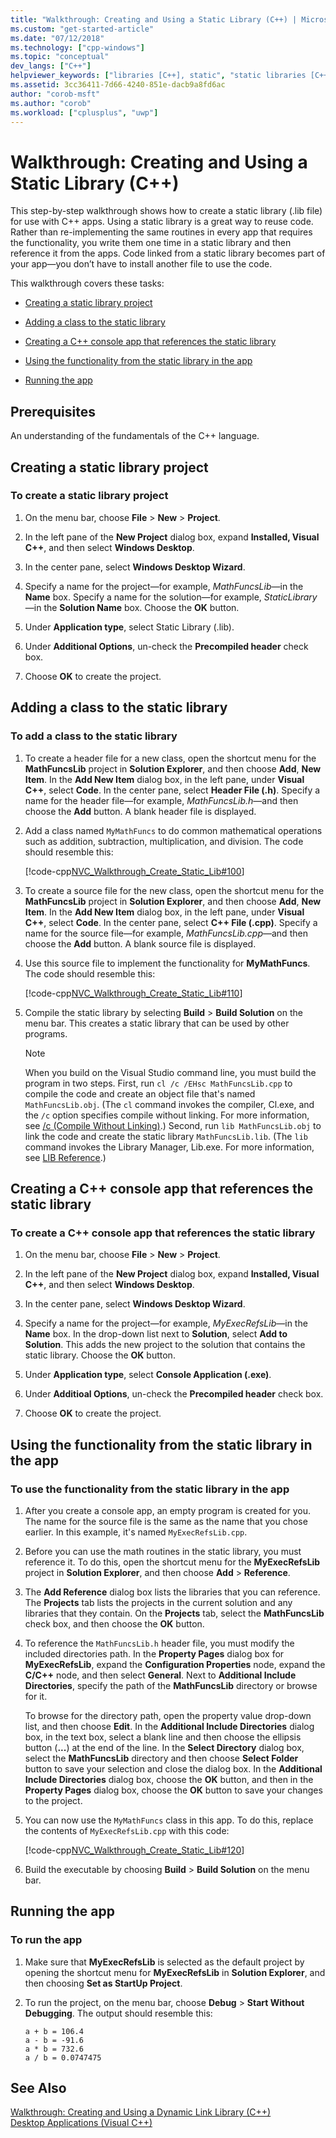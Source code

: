 ```yaml
---
title: "Walkthrough: Creating and Using a Static Library (C++) | Microsoft Docs"
ms.custom: "get-started-article"
ms.date: "07/12/2018"
ms.technology: ["cpp-windows"]
ms.topic: "conceptual"
dev_langs: ["C++"]
helpviewer_keywords: ["libraries [C++], static", "static libraries [C++]"]
ms.assetid: 3cc36411-7d66-4240-851e-dacb9a8fd6ac
author: "corob-msft"
ms.author: "corob"
ms.workload: ["cplusplus", "uwp"]
---
```

# Walkthrough: Creating and Using a Static Library (C++)

This step-by-step walkthrough shows how to create a static library (.lib file) for use with C++ apps. Using a static library is a great way to reuse code. Rather than re-implementing the same routines in every app that requires the functionality, you write them one time in a static library and then reference it from the apps. Code linked from a static library becomes part of your app—you don’t have to install another file to use the code.

This walkthrough covers these tasks:

- [Creating a static library project](#CreateLibProject)

- [Adding a class to the static library](#AddClassToLib)

- [Creating a C++ console app that references the static library](#CreateAppToRefTheLib)

- [Using the functionality from the static library in the app](#UseLibInApp)

- [Running the app](#RunApp)

## Prerequisites

An understanding of the fundamentals of the C++ language.

##  <a name="CreateLibProject"></a> Creating a static library project

### To create a static library project

1. On the menu bar, choose **File** > **New** > **Project**.

2. In the left pane of the **New Project** dialog box, expand **Installed, Visual C++**, and then select **Windows Desktop**.

3. In the center pane, select **Windows Desktop Wizard**.

4. Specify a name for the project—for example, *MathFuncsLib*—in the **Name** box. Specify a name for the solution—for example, *StaticLibrary*—in the **Solution Name** box. Choose the **OK** button.

5. Under **Application type**, select Static Library (.lib).

6. Under **Additional Options**, un-check the **Precompiled header** check box.

7. Choose **OK** to create the project.

##  <a name="AddClassToLib"></a> Adding a class to the static library

### To add a class to the static library

1. To create a header file for a new class, open the shortcut menu for the **MathFuncsLib** project in **Solution Explorer**, and then choose **Add**, **New Item**. In the **Add New Item** dialog box, in the left pane, under **Visual C++**, select **Code**. In the center pane, select **Header File (.h)**. Specify a name for the header file—for example, *MathFuncsLib.h*—and then choose the **Add** button. A blank header file is displayed.

2. Add a class named `MyMathFuncs` to do common mathematical operations such as addition, subtraction, multiplication, and division. The code should resemble this:

   [!code-cpp[NVC_Walkthrough_Create_Static_Lib#100](../windows/codesnippet/CPP/walkthrough-creating-and-using-a-static-library-cpp_1.h)]

3. To create a source file for the new class, open the shortcut menu for the **MathFuncsLib** project in **Solution Explorer**, and then choose **Add**, **New Item**. In the **Add New Item** dialog box, in the left pane, under **Visual C++**, select **Code**. In the center pane, select **C++ File (.cpp)**. Specify a name for the source file—for example, *MathFuncsLib.cpp*—and then choose the **Add** button. A blank source file is displayed.

4. Use this source file to implement the functionality for **MyMathFuncs**. The code should resemble this:

   [!code-cpp[NVC_Walkthrough_Create_Static_Lib#110](../windows/codesnippet/CPP/walkthrough-creating-and-using-a-static-library-cpp_2.cpp)]

5. Compile the static library by selecting **Build** > **Build Solution** on the menu bar. This creates a static library that can be used by other programs.

   > [!NOTE]
   > When you build on the Visual Studio command line, you must build the program in two steps. First, run `cl /c /EHsc MathFuncsLib.cpp` to compile the code and create an object file that's named `MathFuncsLib.obj`. (The `cl` command invokes the compiler, Cl.exe, and the `/c` option specifies compile without linking. For more information, see [/c (Compile Without Linking)](../build/reference/c-compile-without-linking.md).) Second, run `lib MathFuncsLib.obj` to link the code and create the static library `MathFuncsLib.lib`. (The `lib` command invokes the Library Manager, Lib.exe. For more information, see [LIB Reference](../build/reference/lib-reference.md).)

##  <a name="CreateAppToRefTheLib"></a> Creating a C++ console app that references the static library

### To create a C++ console app that references the static library

1. On the menu bar, choose **File** > **New** > **Project**.

2. In the left pane of the **New Project** dialog box, expand **Installed, Visual C++**, and then select **Windows Desktop**.

3. In the center pane, select **Windows Desktop Wizard**.

4. Specify a name for the project—for example, *MyExecRefsLib*—in the **Name** box. In the drop-down list next to **Solution**, select **Add to Solution**. This adds the new project to the solution that contains the static library. Choose the **OK** button.
5. Under **Application type**, select **Console Application (.exe)**.

6. Under **Additioal Options**, un-check the **Precompiled header** check box.

7. Choose **OK** to create the project.

##  <a name="UseLibInApp"></a> Using the functionality from the static library in the app

### To use the functionality from the static library in the app

1. After you create a console app, an empty program is created for you. The name for the source file is the same as the name that you chose earlier. In this example, it's named `MyExecRefsLib.cpp`.

2. Before you can use the math routines in the static library, you must reference it. To do this, open the shortcut menu for the **MyExecRefsLib** project in **Solution Explorer**, and then choose **Add** > **Reference**.

3. The **Add Reference** dialog box lists the libraries that you can reference. The **Projects** tab lists the projects in the current solution and any libraries that they contain. On the **Projects** tab, select the **MathFuncsLib** check box, and then choose the **OK** button.

4. To reference the `MathFuncsLib.h` header file, you must modify the included directories path. In the **Property Pages** dialog box for **MyExecRefsLib**, expand the **Configuration Properties** node, expand the **C/C++** node, and then select **General**. Next to **Additional Include Directories**, specify the path of the **MathFuncsLib** directory or browse for it.

   To browse for the directory path, open the property value drop-down list, and then choose **Edit**. In the **Additional Include Directories** dialog box, in the text box, select a blank line and then choose the ellipsis button (**...**) at the end of the line. In the **Select Directory** dialog box, select the **MathFuncsLib** directory and then choose **Select Folder** button to save your selection and close the dialog box. In the **Additional Include Directories** dialog box, choose the **OK** button, and then in the **Property Pages** dialog box, choose the **OK** button to save your changes to the project.

5. You can now use the `MyMathFuncs` class in this app. To do this, replace the contents of `MyExecRefsLib.cpp` with this code:

   [!code-cpp[NVC_Walkthrough_Create_Static_Lib#120](../windows/codesnippet/CPP/walkthrough-creating-and-using-a-static-library-cpp_3.cpp)]

6. Build the executable by choosing **Build** > **Build Solution** on the menu bar.

##  <a name="RunApp"></a> Running the app

### To run the app

1. Make sure that **MyExecRefsLib** is selected as the default project by opening the shortcut menu for **MyExecRefsLib** in **Solution Explorer**, and then choosing **Set as StartUp Project**.

2. To run the project, on the menu bar, choose **Debug** > **Start Without Debugging**. The output should resemble this:

    ```Output
    a + b = 106.4
    a - b = -91.6
    a * b = 732.6
    a / b = 0.0747475
    ```

## See Also

[Walkthrough: Creating and Using a Dynamic Link Library (C++)](../build/walkthrough-creating-and-using-a-dynamic-link-library-cpp.md)  
[Desktop Applications (Visual C++)](../windows/desktop-applications-visual-cpp.md)